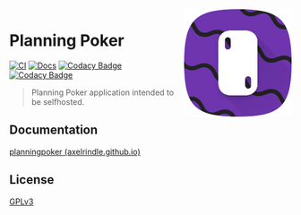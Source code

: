 <img src="./art/icon/web/icon-192.png" alt="icon" align="right" />

# Planning Poker

[![CI](https://github.com/axelrindle/planningpoker/actions/workflows/ci.yml/badge.svg)](https://github.com/axelrindle/planningpoker/actions/workflows/ci.yml)
[![Docs](https://github.com/axelrindle/planningpoker/actions/workflows/docs.yml/badge.svg)](https://github.com/axelrindle/planningpoker/actions/workflows/docs.yml)
[![Codacy Badge](https://app.codacy.com/project/badge/Grade/8796e479719445a2bc7de81c1b50c6c5)](https://www.codacy.com/gh/axelrindle/planningpoker/dashboard?utm_source=github.com&amp;utm_medium=referral&amp;utm_content=axelrindle/planningpoker&amp;utm_campaign=Badge_Grade)
[![Codacy Badge](https://app.codacy.com/project/badge/Coverage/8796e479719445a2bc7de81c1b50c6c5)](https://www.codacy.com/gh/axelrindle/planningpoker/dashboard?utm_source=github.com&utm_medium=referral&utm_content=axelrindle/planningpoker&utm_campaign=Badge_Coverage)

> Planning Poker application intended to be selfhosted.

## Documentation

[planningpoker (axelrindle.github.io)](https://axelrindle.github.io/planningpoker/)

## License

[GPLv3](LICENSE)

